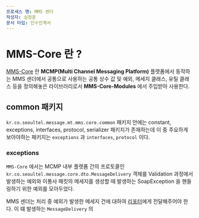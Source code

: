 ```yaml
---
프로세스 명: MMS 센더
작성자: 심정훈
문서 타입: 인수인계서
---
```


# MMS-Core 란 ?

[MMS-Core](https://github.com/seoultel/kr.co.seoultel.message.mt.mms-core/tree/v1.2.0/src/main/java/kr/co/seoultel/message/mt/mms/core) 란 **MCMP(Multi Channel Messaging Platform)** 플랫폼에서 동작하는 MMS 센더에서 공통으로 사용하는 공통 상수 값 및 예외, 메세지 클래스, 유틸 클래스 등을 정의해놓은 라이브러리로서 **MMS-Core-Modules** 에서 주입받아 사용한다.

## common 패키지

`kr.co.seoultel.message.mt.mms.core.common` 패키지 안에는 constant, exceptions, interfaces, protocol, serializer 패키지가 존재하는데 이 중 주요하게 보아야하는 패키지는 `exceptions` 과 `interfaces`, `protocol` 이다.


### exceptions

`MMS-Core` 에서는 MCMP 내부 플랫폼 간의 프로토콜인  `kr.co.seoultel.message.core.dto.MessageDelivery` 객체를 Validation 과정에서 발생하는 예외와 이통사 패킷의 메세지를 생성할 때 발생하는 SoapException 을 핸들링하기 위한 예외를 모아두었다.

MMS 센더는 처리 중 예외가 발생한 메세지 건에 대하여 [리포터](https://github.com/stndrdntwrks?q=reporter&type=all&language=&sort=)에게 전달해주어야 한다. 이 떄 발생하는 `MessageDelivery` 의 



